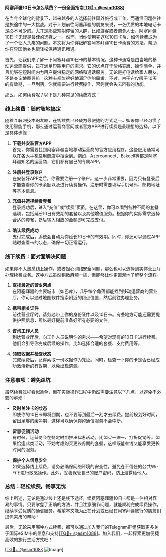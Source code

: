 **阿塞拜疆10日卡怎么续费？一份全面指南[[TG💪+ @esim1088](https://t.me/s/esim1088)]**

在当今全球化的背景下，越来越多的人选择前往国外旅行或工作，而通信问题往往是旅途中的一大挑战。对于计划前往阿塞拜疆的朋友来说，一张优质的本地电话卡是必不可少的。尤其是那些短期停留的人群，比如游客或者商务人士，阿塞拜疆10日卡无疑是最佳的选择之一。然而，当你使用完这张10日卡后，如何续费成为了一个让人头疼的问题。本文将为你详细解答阿塞拜疆10日卡续费的方法，帮助你在异国他乡也能轻松保持通讯畅通。

首先，让我们来了解一下阿塞拜疆10日卡的基本情况。这种卡通常是由当地的移动运营商提供，旨在满足短期用户的需求。它的优点在于价格实惠、操作简单，并且能够在短时间内为用户提供稳定的网络和通话服务。无论是打电话给家人朋友，还是查询地图导航，这种卡都能很好地满足你的需求。不过，由于它仅限于10天的有效期，一旦到期，你就需要进行续费操作，否则就会失去所有的功能。

那么，如何续费呢？以下是几种常见的续费方式：

### **线上续费：随时随地搞定**
随着互联网技术的发展，在线续费已经成为最便捷的方式之一。如果你已经习惯了使用智能手机，那么通过运营商官网或者官方APP进行续费是最理想的选择。以下是具体步骤：

1. **下载并安装官方APP**  
   首先，你需要找到阿塞拜疆当地移动运营商的官方应用程序。这些应用通常可以在各大手机应用商店中搜索到。例如，Azerconnect、Bakcell等都是阿塞拜疆知名的运营商，它们都有自己的专属APP。

2. **注册并登录账户**  
   在安装好APP之后，你需要注册一个账户。这一步非常重要，因为只有登录后才能查看你的卡余额以及进行续费操作。注册时需要填写手机号码、邮箱地址等基本信息。

3. **充值并选择续费套餐**  
   登录成功后，进入“充值”或“续费”页面。在这里，你可以看到各种不同的套餐选项，包括延长10日有效期的套餐以及其他增值服务。根据你的实际需求选择合适的套餐，然后输入相应的金额即可完成支付。

4. **确认续费成功**  
   支付完成后，系统会自动为你延长10日卡的有效期。同时，你还可以通过APP随时查看卡的状态，确保一切正常运行。

### **线下续费：面对面解决问题**
如果你不太熟悉线上操作，或者担心网络安全问题，那么也可以选择到实体营业厅办理续费业务。这种方式虽然稍微麻烦一些，但能够让你更直观地了解整个流程。

1. **查找最近的营业网点**  
   在阿塞拜疆的主要城市（如巴库），几乎每个角落都能找到移动运营商的营业厅。你可以通过地图软件搜索附近的网点位置，然后前往办理业务。

2. **携带相关证件**  
   前往营业厅时，请务必带上你的身份证件以及10日卡。有些地方可能还需要提供护照信息，所以最好提前准备好所有必要的文件。

3. **咨询工作人员**  
   到达营业厅后，向工作人员说明你的需求——希望对现有的10日卡进行续费。他们会引导你完成后续的操作，比如选择合适的套餐、支付费用等。

4. **领取收据并检查状态**  
   完成续费后，记得索取一份收据作为凭证。同时，检查一下你的卡是否已经成功激活新的有效期，以免出现遗漏。

### **注意事项：避免踩坑**
虽然续费过程看似简单，但在实际操作过程中仍然需要注意以下几点，以避免不必要的麻烦：

- **及时关注卡的状态**  
  即使你的10日卡即将到期，也不要等到最后一刻才去续费。提前规划好时间，留出足够的缓冲期，这样可以确保你的通信服务不会中断。

- **留意促销活动**  
  有时候，运营商会在特定时期推出优惠活动，比如买一赠一、打折促销等。如果恰逢此类活动，不妨考虑购买更长周期的套餐，这样既能省钱又能享受更长时间的服务。

- **保护个人信息安全**  
  如果选择线上续费，请务必确保网络环境的安全性，避免在不信任的公共Wi-Fi下进行敏感操作。此外，妥善保管自己的账户密码，防止泄露给他人。

### **总结：轻松续费，畅享无忧**
综上所述，无论是通过线上还是线下途径，续费阿塞拜疆10日卡都是一件相对容易的事情。只要掌握了正确的方法，并且注意细节问题，就能顺利完成续费操作，继续享受优质的通信服务。希望本文能为正在计划或已经在阿塞拜疆旅行的朋友们提供实用的帮助！

最后，无论采用哪种方式续费，都可以通过加入我们的Telegram群组获取更多关于国际eSIM卡的信息和支持[[TG💪+ @esim1088](https://t.me/s/esim1088)]。加入我们，一起探索更加便捷高效的旅行生活方式吧！

[[TG💪+ @esim1088](https://t.me/s/esim1088) ![Image](https://i.postimg.cc/4NQfJmqS/Snipaste-2025-05-13-00-14-12.png)]